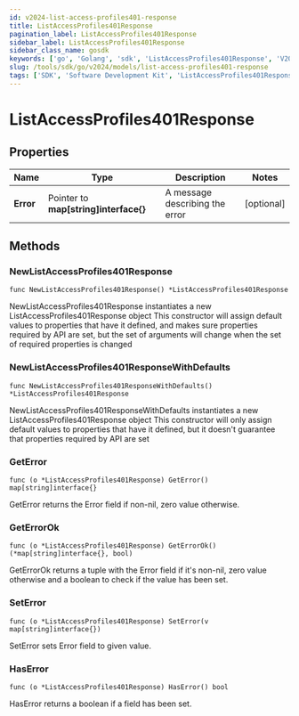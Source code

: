 ```yaml
---
id: v2024-list-access-profiles401-response
title: ListAccessProfiles401Response
pagination_label: ListAccessProfiles401Response
sidebar_label: ListAccessProfiles401Response
sidebar_class_name: gosdk
keywords: ['go', 'Golang', 'sdk', 'ListAccessProfiles401Response', 'V2024ListAccessProfiles401Response'] 
slug: /tools/sdk/go/v2024/models/list-access-profiles401-response
tags: ['SDK', 'Software Development Kit', 'ListAccessProfiles401Response', 'V2024ListAccessProfiles401Response']
---
```


# ListAccessProfiles401Response

## Properties

Name | Type | Description | Notes
------------ | ------------- | ------------- | -------------
**Error** | Pointer to **map[string]interface{}** | A message describing the error | [optional] 

## Methods

### NewListAccessProfiles401Response

`func NewListAccessProfiles401Response() *ListAccessProfiles401Response`

NewListAccessProfiles401Response instantiates a new ListAccessProfiles401Response object
This constructor will assign default values to properties that have it defined,
and makes sure properties required by API are set, but the set of arguments
will change when the set of required properties is changed

### NewListAccessProfiles401ResponseWithDefaults

`func NewListAccessProfiles401ResponseWithDefaults() *ListAccessProfiles401Response`

NewListAccessProfiles401ResponseWithDefaults instantiates a new ListAccessProfiles401Response object
This constructor will only assign default values to properties that have it defined,
but it doesn't guarantee that properties required by API are set

### GetError

`func (o *ListAccessProfiles401Response) GetError() map[string]interface{}`

GetError returns the Error field if non-nil, zero value otherwise.

### GetErrorOk

`func (o *ListAccessProfiles401Response) GetErrorOk() (*map[string]interface{}, bool)`

GetErrorOk returns a tuple with the Error field if it's non-nil, zero value otherwise
and a boolean to check if the value has been set.

### SetError

`func (o *ListAccessProfiles401Response) SetError(v map[string]interface{})`

SetError sets Error field to given value.

### HasError

`func (o *ListAccessProfiles401Response) HasError() bool`

HasError returns a boolean if a field has been set.



